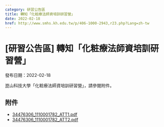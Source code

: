 ```yaml
---
category: 研習公告區
title: 轉知「化粧療法師資培訓研習營」
date: 2022-02-18
href: http://www.smhs.kh.edu.tw/p/406-1000-2943,r23.php?Lang=zh-tw
---
```


# [研習公告區] 轉知「化粧療法師資培訓研習營」

發布日期：2022-02-18

<div><div></div><div>崑山科技大學「化粧療法師資培訓研習營」，請參閱附件。</div></div>

## 附件

- [34476306_1110001782_ATT1.pdf](https://www.smhs.kh.edu.tw/var/file/0/1000/attach/33/pta_2662_4846463_66762.pdf)
- [34476306_1110001782_ATT2.pdf](https://www.smhs.kh.edu.tw/var/file/0/1000/attach/33/pta_2663_2881538_66763.pdf)
